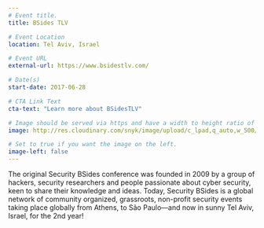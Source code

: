 ```yaml
---
# Event title.
title: BSides TLV

# Event Location
location: Tel Aviv, Israel

# Event URL
external-url: https://www.bsidestlv.com/

# Date(s)
start-date: 2017-06-28

# CTA Link Text
cta-text: "Learn more about BSidesTLV"

# Image should be served via https and have a width to height ratio of ~2.34
image: http://res.cloudinary.com/snyk/image/upload/c_lpad,q_auto,w_500/v1493825191/bsidestlv-logo.png

# Set to true if you want the image on the left.
image-left: false
---
```


The original Security BSides conference was founded in 2009 by a group of hackers, security researchers and people passionate about cyber security, keen to share their knowledge and ideas. Today, Security BSides is a global network of community organized, grassroots, non-profit security events taking place globally from Athens, to São Paulo—and now in sunny Tel Aviv, Israel, for the 2nd year!